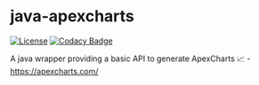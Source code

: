 # java-apexcharts

[![License](https://img.shields.io/github/license/ie3-institute/java-apexcharts)](https://github.com/ie3-institute/java-apexcharts/blob/master/LICENSE)
[![Codacy Badge](https://api.codacy.com/project/badge/Grade/10fd936913e0489f912a20d4ea007bbe)](https://app.codacy.com/gh/ie3-institute/java-apexcharts?utm_source=github.com&utm_medium=referral&utm_content=ie3-institute/java-apexcharts&utm_campaign=Badge_Grade_Dashboard)
   
   
A java wrapper providing a basic API to generate ApexCharts 📈 - https://apexcharts.com/
